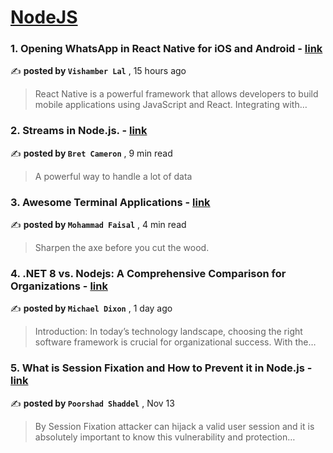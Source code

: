 
<h1><a href=https://medium.com/tag/nodejs/recommended target="_blank" rel="noopener noreferrer">NodeJS</a></h1>
<h3>1. Opening WhatsApp in React Native for iOS and Android - <a href=https://medium.com/@vishamberlal/opening-whatsapp-in-react-native-for-ios-and-android-3504aae4ca26?source=tag_recommended_feed---------0-84----------nodejs----------f90bf2aa_62a3_4470_b9f7_e6a70f141b50------- target="_blank" rel="noopener noreferrer">link</a></h3>

✍️ **posted by `Vishamber Lal`** <date> , 15 hours ago</date>

<blockquote>React Native is a powerful framework that allows developers to build mobile applications using JavaScript and React. Integrating with…</blockquote>

<h3>2. Streams in Node.js. - <a href=https://medium.com/gitconnected/an-introduction-to-streams-in-node-js-e021650f0440?source=tag_recommended_feed---------1-107----------nodejs----------f90bf2aa_62a3_4470_b9f7_e6a70f141b50------- target="_blank" rel="noopener noreferrer">link</a></h3>

✍️ **posted by `Bret Cameron`** <date> , 9 min read</date>

<blockquote>A powerful way to handle a lot of data</blockquote>

<h3>3. Awesome Terminal Applications - <a href=https://medium.com/gitconnected/awesome-terminal-applications-e4a06022dffa?source=tag_recommended_feed---------2-85----------nodejs----------f90bf2aa_62a3_4470_b9f7_e6a70f141b50------- target="_blank" rel="noopener noreferrer">link</a></h3>

✍️ **posted by `Mohammad Faisal`** <date> , 4 min read</date>

<blockquote>Sharpen the axe before you cut the wood.</blockquote>

<h3>4. .NET 8 vs. Nodejs: A Comprehensive Comparison for Organizations - <a href=https://medium.com/the-eldest-millenial/net-8-vs-latest-node-js-a-comprehensive-comparison-for-organizations-d3909ecefe40?source=tag_recommended_feed---------3-84----------nodejs----------f90bf2aa_62a3_4470_b9f7_e6a70f141b50------- target="_blank" rel="noopener noreferrer">link</a></h3>

✍️ **posted by `Michael Dixon`** <date> , 1 day ago</date>

<blockquote>Introduction:
In today’s technology landscape, choosing the right software framework is crucial for organizational success. With the…</blockquote>

<h3>5. What is Session Fixation and How to Prevent it in Node.js - <a href=https://medium.com/gitconnected/what-is-session-fixation-and-how-to-prevent-it-in-node-js-03580b6acd67?source=tag_recommended_feed---------4-107----------nodejs----------f90bf2aa_62a3_4470_b9f7_e6a70f141b50------- target="_blank" rel="noopener noreferrer">link</a></h3>

✍️ **posted by `Poorshad Shaddel`** <date> , Nov 13</date>

<blockquote>By Session Fixation attacker can hijack a valid user session and it is absolutely important to know this vulnerability and protection…</blockquote>

